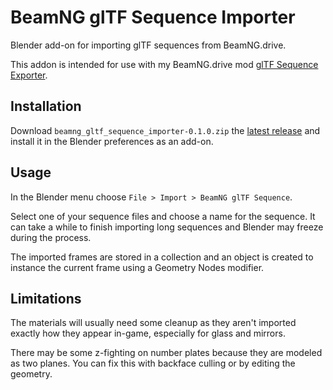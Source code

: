 # BeamNG glTF Sequence Importer

Blender add-on for importing glTF sequences from BeamNG.drive.

This addon is intended for use with my BeamNG.drive mod [glTF Sequence Exporter](https://github.com/oli-caon/beamng-gltf-sequence-exporter).

## Installation

Download `beamng_gltf_sequence_importer-0.1.0.zip` the [latest release](https://github.com/oli-caon/beamng-gltf-sequence-importer/releases) and install it in the Blender preferences as an add-on.

## Usage

In the Blender menu choose
`File > Import > BeamNG glTF Sequence`.

Select one of your sequence files and choose a name for the sequence. It can take a while to finish importing long sequences and Blender may freeze during the process.

The imported frames are stored in a collection and an object is created to instance the current frame using a Geometry Nodes modifier.

## Limitations

The materials will usually need some cleanup as they aren't imported exactly how they appear in-game, especially for glass and mirrors.

There may be some z-fighting on number plates because they are modeled as two planes. You can fix this with backface culling or by editing the geometry.
